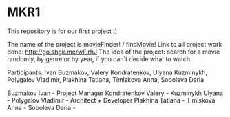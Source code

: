 # MKR1
This repository is for our first project :)

The name of the project is movieFinder! / findMovie!
Link to all project work done: http://go.shgk.me/wFirhJ
The idea of the project: search for a movie randomly, by genre or by year, if you can't decide what to watch

Participants: Ivan Buzmakov, Valery Kondratenkov, Ulyana Kuzminykh,
Polygalov Vladimir, Plakhina Tatiana, Timiskova Anna, Soboleva Daria
 
Buzmakov Ivan - Project Manager
Kondratenkov Valery -
Kuzminykh Ulyana -
Polygalov Vladimir - Architect + Developer
Plakhina Tatiana -
Timiskova Anna -
Soboleva Daria -
